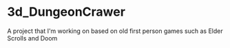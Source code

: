 # 3d_DungeonCrawer
A project that I'm working on based on old first person games such as Elder Scrolls and Doom
